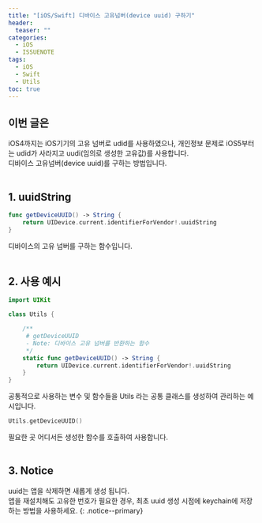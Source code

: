 ```yaml
---
title: "[iOS/Swift] 디바이스 고유넘버(device uuid) 구하기"
header:
  teaser: ""
categories:
  - iOS
  - ISSUENOTE
tags:
  - iOS
  - Swift
  - Utils
toc: true
---
```


## 이번 글은 
iOS4까지는 iOS기기의 고유 넘버로 udid를 사용하였으나, 개인정보 문제로 iOS5부터는 udid가 사라지고 uudi(임의로 생성한 고유값)를 사용합니다. <br>
디바이스 고유넘버(device uuid)를 구하는 방법입니다.<br><br>

## 1. uuidString

```swift 
func getDeviceUUID() -> String {
    return UIDevice.current.identifierForVendor!.uuidString
}
```
디바이스의 고유 넘버를 구하는 함수입니다.
<br><br>

## 2. 사용 예시

```swift 
import UIKit

class Utils {

    /**
     # getDeviceUUID
     - Note: 디바이스 고유 넘버를 반환하는 함수
     */
    static func getDeviceUUID() -> String {
        return UIDevice.current.identifierForVendor!.uuidString
    }
}
```
공통적으로 사용하는 변수 및 함수들을 Utils 라는 공통 클래스를 생성하여 관리하는 예시입니다. <br>

```swift
Utils.getDeviceUUID()
```
필요한 곳 어디서든 생성한 함수를 호출하여 사용합니다.<br><br>


## 3. Notice

uuid는 앱을 삭제하면 새롭게 생성 됩니다. <br>
앱을 재설치해도 고유한 번호가 필요한 경우, 최초 uuid 생성 시점에 keychain에 저장하는 방법을 사용하세요.
{: .notice--primary}

